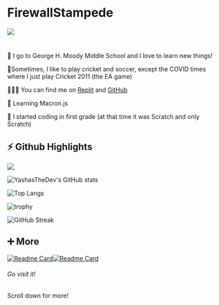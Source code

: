 # **FirewallStampede** #
![](https://komarev.com/ghpvc/?username=FirewallStampede)
#
🏫 I go to George H. Moody Middle School and I love to learn new things!

🏏Sometimes, I like to play cricket and soccer, except the COVID times where I just play Cricket 2011 (the EA game)

👨🏻‍💻 You can find me on [Replit](http://repl.it/@YashasShah) and [GitHub](http://github.com/ParrotCode101)

🌱 Learning Macron.js

🤯 I started coding in first grade (at that time it was Scratch and only Scratch)

##

## **⚡ Github Highlights** ##

![](https://img.shields.io/badge/Role-Professional%20Software%20Developer-orange)

![YashasTheDev's GitHub stats](https://github-readme-stats.vercel.app/api?username=YashasTheDev&show_icons=true&theme=react)

![Top Langs](https://github-readme-stats.vercel.app/api/top-langs/?username=YashasTheDev&layout=compact&theme=react)

![trophy](https://github-profile-trophy.vercel.app/?username=YashasTheDev&theme=nord)

![GitHub Streak](https://github-readme-streak-stats.herokuapp.com/?user=YashasTheDev&theme=react)

##

## **➕ More** ##
[![Readme Card](https://github-readme-stats.vercel.app/api/pin/?username=YashasTheDev&repo=Build-a-Better-README&theme=react)](https://github.com/YashasTheDev/Build-a-Better-README)[![Readme Card](https://github-readme-stats.vercel.app/api/pin/?username=YashasTheDev&repo=Entry-Badges&theme=react)](https://github.com/YashasTheDev/Entry-Badges)
###### Go visit it!

Scroll down for more!
